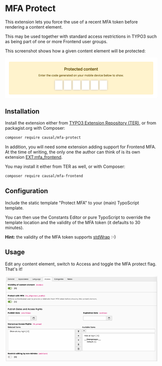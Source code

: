 # MFA Protect

This extension lets you force the use of a recent MFA token before rendering a
content element.

This may be used together with standard access restrictions in TYPO3 such as
being part of one or more Frontend user groups.

This screenshot shows how a given content element will be protected:

![Protected content][protected-content]

[protected-content]: https://raw.githubusercontent.com/xperseguers/t3ext-mfa-protect/master/Documentation/Images/protected-content.png "Protected content"


## Installation

Install the extension either from
[TYPO3 Extension Repository (TER)](https://extensions.typo3.org/extension/mfa_protect/),
or from packagist.org with Composer:

```bash
composer require causal/mfa-protect
```

In addition, you will need some extension adding support for Frontend MFA. At the
time of writing, the only one the author can think of is its own extension
[EXT:mfa_frontend](https://extensions.typo3.org/extension/mfa_frontend).

You may install it either from TER as well, or with Composer:

```bash
composer require causal/mfa-frontend
```


## Configuration

Include the static template "Protect MFA" to your (main) TypoScript template.

You can then use the Constants Editor or pure TypoScript to override the template
location and the validity of the MFA token (it defaults to 30 minutes).

**Hint:** the validity of the MFA token supports
[stdWrap](https://docs.typo3.org/m/typo3/reference-typoscript/main/en-us/Functions/Stdwrap.html) :-)


## Usage

Edit any content element, switch to Access and toggle the MFA protect flag. That's it!

![Access flag][access-flag]

[access-flag]: https://raw.githubusercontent.com/xperseguers/t3ext-mfa-protect/main/Documentation/Images/access-flag.png "Access Flag"
